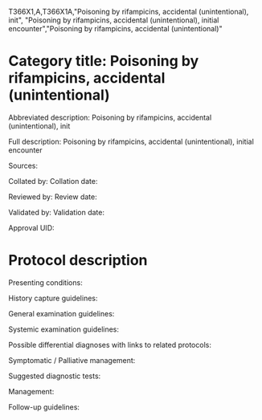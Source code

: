 T366X1,A,T366X1A,"Poisoning by rifampicins, accidental (unintentional), init", "Poisoning by rifampicins, accidental (unintentional), initial encounter","Poisoning by rifampicins, accidental (unintentional)"
# Category title: Poisoning by rifampicins, accidental (unintentional)

Abbreviated description: Poisoning by rifampicins, accidental (unintentional), init

Full description: Poisoning by rifampicins, accidental (unintentional), initial encounter

Sources:

Collated by:
Collation date:

Reviewed by:
Review date:

Validated by:
Validation date:

Approval UID:

# Protocol description

Presenting conditions:

History capture guidelines:

General examination guidelines:

Systemic examination guidelines:

Possible differential diagnoses with links to related protocols:

Symptomatic / Palliative management:

Suggested diagnostic tests:

Management:

Follow-up guidelines:
